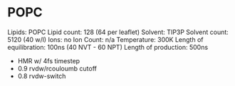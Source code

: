 # POPC

Lipids: POPC
Lipid count: 128 (64 per leaflet)
Solvent: TIP3P
Solvent count: 5120 (40 w/l)
Ions: no
Ion Count: n/a
Temperature: 300K
Length of equilibration: 100ns (40 NVT - 60 NPT)
Length of production: 500ns

- HMR w/ 4fs timestep
- 0.9 rvdw/rcouloumb cutoff
- 0.8 rvdw-switch